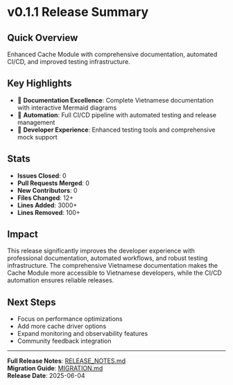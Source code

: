 # v0.1.1 Release Summary

## Quick Overview
Enhanced Cache Module with comprehensive documentation, automated CI/CD, and improved testing infrastructure.

## Key Highlights
- 🎉 **Documentation Excellence**: Complete Vietnamese documentation with interactive Mermaid diagrams
- 🚀 **Automation**: Full CI/CD pipeline with automated testing and release management
- 🔧 **Developer Experience**: Enhanced testing tools and comprehensive mock support

## Stats
- **Issues Closed**: 0
- **Pull Requests Merged**: 0
- **New Contributors**: 0
- **Files Changed**: 12+
- **Lines Added**: 3000+
- **Lines Removed**: 100+

## Impact
This release significantly improves the developer experience with professional documentation, automated workflows, and robust testing infrastructure. The comprehensive Vietnamese documentation makes the Cache Module more accessible to Vietnamese developers, while the CI/CD automation ensures reliable releases.

## Next Steps
- Focus on performance optimizations
- Add more cache driver options
- Expand monitoring and observability features
- Community feedback integration

---
**Full Release Notes**: [RELEASE_NOTES.md](./RELEASE_NOTES.md)  
**Migration Guide**: [MIGRATION.md](./MIGRATION.md)  
**Release Date**: 2025-06-04
